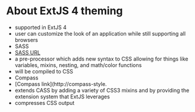 # About ExtJS 4 theming
* supported in ExtJS 4
* user can customize the look of an application while still supporting all browsers
* SASS
 * [SASS URL](http://sass-lang.com/)
 * a pre-processor which adds new syntax to CSS allowing for things like variables, mixins, nesting, and math/color functions
 * will be compiled to CSS
* Compass
 * [Compass link](http://compass-style.
 * extends CASS by adding a variety of CSS3 mixins and by providing the extension system that ExtJS leverages
 * compresses CSS output
